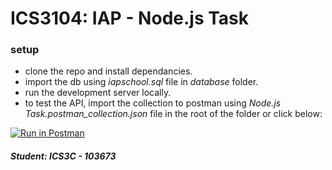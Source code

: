 # ICS3104: IAP - Node.js Task 

### setup
* clone the repo and install dependancies.
* import the db using *iapschool.sql* file in *database* folder.
* run the development server locally.
* to test the API, import the collection to postman using *Node.js Task.postman_collection.json* file in the root of the folder or click below:

[![Run in Postman](https://run.pstmn.io/button.svg)](https://app.getpostman.com/run-collection/6fd5c488c3179254d4c1)


##### Student: *ICS3C - 103673*


    


